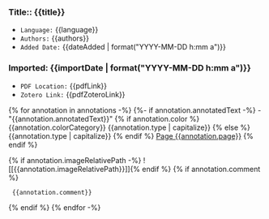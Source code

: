 
### Title:: {{title}}
- `Language:` {{language}}
- `Authors:` {{authors}}
- `Added Date:` {{dateAdded | format("YYYY-MM-DD h:mm a")}}
### Imported: {{importDate | format("YYYY-MM-DD h:mm a")}}
- `PDF Location:` {{pdfLink}}
- `Zotero Link:` {{pdfZoteroLink}}

{% for annotation in annotations -%}
{%- if annotation.annotatedText -%} - "{{annotation.annotatedText}}" {% if annotation.color %} {{annotation.colorCategory}} {{annotation.type | capitalize}} {% else %} {{annotation.type | capitalize}} {% endif %} [Page {{annotation.page}}](zotero://open-pdf/library/items/{{annotation.attachment.itemKey}}?page={{annotation.page}}&annotation={{annotation.id}}) 
{% endif %}

{% if annotation.imageRelativePath -%} 
  ![[{{annotation.imageRelativePath}}]]{% endif %}
{% if annotation.comment %}
```
 {{annotation.comment}} 
``` 
{% endif %}
{% endfor -%}